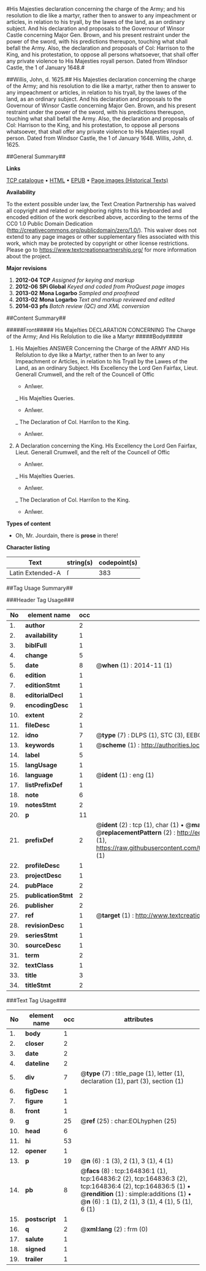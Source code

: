 #His Majesties declaration concerning the charge of the Army; and his resolution to die like a martyr, rather then to answer to any impeachment or articles, in relation to his tryall, by the lawes of the land, as an ordinary subject. And his declaration and proposals to the Governour of Winsor Castle concerning Major Gen. Brown, and his present restraint under the power of the sword, with his predictions thereupon, touching what shall befall the Army.  Also, the declaration and proposals of Col: Harrison to the King, and his protestation, to oppose all persons whatsoever, that shall offer any private violence to His Majesties royall person. Dated from Windsor Castle, the 1 of January 1648.#

##Willis, John, d. 1625.##
His Majesties declaration concerning the charge of the Army; and his resolution to die like a martyr, rather then to answer to any impeachment or articles, in relation to his tryall, by the lawes of the land, as an ordinary subject. And his declaration and proposals to the Governour of Winsor Castle concerning Major Gen. Brown, and his present restraint under the power of the sword, with his predictions thereupon, touching what shall befall the Army.  Also, the declaration and proposals of Col: Harrison to the King, and his protestation, to oppose all persons whatsoever, that shall offer any private violence to His Majesties royall person. Dated from Windsor Castle, the 1 of January 1648.
Willis, John, d. 1625.

##General Summary##

**Links**

[TCP catalogue](http://www.ota.ox.ac.uk/tcp/)  • 
[HTML](http://tei.it.ox.ac.uk/tcp/Texts-HTML/free/A74/A74813.html)  • 
[EPUB](http://tei.it.ox.ac.uk/tcp/Texts-EPUB/free/A74/A74813.epub) • 
[Page images (Historical Texts)](https://historicaltexts.jisc.ac.uk/eebo-99864750e)

**Availability**

To the extent possible under law, the Text Creation Partnership has waived all copyright and related or neighboring rights to this keyboarded and encoded edition of the work described above, according to the terms of the CC0 1.0 Public Domain Dedication (http://creativecommons.org/publicdomain/zero/1.0/). This waiver does not extend to any page images or other supplementary files associated with this work, which may be protected by copyright or other license restrictions. Please go to https://www.textcreationpartnership.org/ for more information about the project.

**Major revisions**

1. __2012-04__ __TCP__ *Assigned for keying and markup*
1. __2012-06__ __SPi Global__ *Keyed and coded from ProQuest page images*
1. __2013-02__ __Mona Logarbo__ *Sampled and proofread*
1. __2013-02__ __Mona Logarbo__ *Text and markup reviewed and edited*
1. __2014-03__ __pfs__ *Batch review (QC) and XML conversion*

##Content Summary##

#####Front#####
His Majeſties DECLARATION CONCERNING The Charge of the Army; And His Reſolution to die like a Martyr
#####Body#####

1. His Majeſties ANSWER Concerning the Charge of the ARMY AND His Reſolution to dye like a Martyr, rather then to an ſwer to any Impeachment or Articles, in relation to his Tryall by the Lawes of the Land, as an ordinary Subject.
HIs Excellency the Lord Gen Fairfax, Lieut. Generall Crumwell, and the reſt of the Councell of Offic
      * Anſwer.

    _ His Majeſties Queries.

      * Anſwer.

    _ The Declaration of Col. Harriſon to the King.

      * Anſwer.

1. A Declaration concerning the King.
HIs Excellency the Lord Gen Fairfax, Lieut. Generall Crumwell, and the reſt of the Councell of Offic
      * Anſwer.

    _ His Majeſties Queries.

      * Anſwer.

    _ The Declaration of Col. Harriſon to the King.

      * Anſwer.

**Types of content**

  * Oh, Mr. Jourdain, there is **prose** in there!

**Character listing**


|Text|string(s)|codepoint(s)|
|---|---|---|
|Latin Extended-A|ſ|383|

##Tag Usage Summary##

###Header Tag Usage###

|No|element name|occ|attributes|
|---|---|---|---|
|1.|__author__|2||
|2.|__availability__|1||
|3.|__biblFull__|1||
|4.|__change__|5||
|5.|__date__|8| @__when__ (1) : 2014-11 (1)|
|6.|__edition__|1||
|7.|__editionStmt__|1||
|8.|__editorialDecl__|1||
|9.|__encodingDesc__|1||
|10.|__extent__|2||
|11.|__fileDesc__|1||
|12.|__idno__|7| @__type__ (7) : DLPS (1), STC (3), EEBO-CITATION (1), PROQUEST (1), VID (1)|
|13.|__keywords__|1| @__scheme__ (1) : http://authorities.loc.gov/ (1)|
|14.|__label__|5||
|15.|__langUsage__|1||
|16.|__language__|1| @__ident__ (1) : eng (1)|
|17.|__listPrefixDef__|1||
|18.|__note__|6||
|19.|__notesStmt__|2||
|20.|__p__|11||
|21.|__prefixDef__|2| @__ident__ (2) : tcp (1), char (1)  •  @__matchPattern__ (2) : ([0-9\-]+):([0-9IVX]+) (1), (.+) (1)  •  @__replacementPattern__ (2) : http://eebo.chadwyck.com/downloadtiff?vid=$1&page=$2 (1), https://raw.githubusercontent.com/textcreationpartnership/Texts/master/tcpchars.xml#$1 (1)|
|22.|__profileDesc__|1||
|23.|__projectDesc__|1||
|24.|__pubPlace__|2||
|25.|__publicationStmt__|2||
|26.|__publisher__|2||
|27.|__ref__|1| @__target__ (1) : http://www.textcreationpartnership.org/docs/. (1)|
|28.|__revisionDesc__|1||
|29.|__seriesStmt__|1||
|30.|__sourceDesc__|1||
|31.|__term__|2||
|32.|__textClass__|1||
|33.|__title__|3||
|34.|__titleStmt__|2||


###Text Tag Usage###

|No|element name|occ|attributes|
|---|---|---|---|
|1.|__body__|1||
|2.|__closer__|2||
|3.|__date__|2||
|4.|__dateline__|2||
|5.|__div__|7| @__type__ (7) : title_page (1), letter (1), declaration (1), part (3), section (1)|
|6.|__figDesc__|1||
|7.|__figure__|1||
|8.|__front__|1||
|9.|__g__|25| @__ref__ (25) : char:EOLhyphen (25)|
|10.|__head__|6||
|11.|__hi__|53||
|12.|__opener__|1||
|13.|__p__|19| @__n__ (6) : 1 (3), 2 (1), 3 (1), 4 (1)|
|14.|__pb__|8| @__facs__ (8) : tcp:164836:1 (1), tcp:164836:2 (2), tcp:164836:3 (2), tcp:164836:4 (2), tcp:164836:5 (1)  •  @__rendition__ (1) : simple:additions (1)  •  @__n__ (6) : 1 (1), 2 (1), 3 (1), 4 (1), 5 (1), 6 (1)|
|15.|__postscript__|1||
|16.|__q__|2| @__xml:lang__ (2) : frm (0)|
|17.|__salute__|1||
|18.|__signed__|1||
|19.|__trailer__|1||
